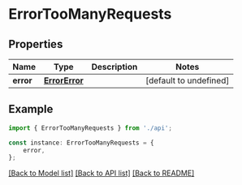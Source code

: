 # ErrorTooManyRequests


## Properties

Name | Type | Description | Notes
------------ | ------------- | ------------- | -------------
**error** | [**ErrorError**](ErrorError.md) |  | [default to undefined]

## Example

```typescript
import { ErrorTooManyRequests } from './api';

const instance: ErrorTooManyRequests = {
    error,
};
```

[[Back to Model list]](../README.md#documentation-for-models) [[Back to API list]](../README.md#documentation-for-api-endpoints) [[Back to README]](../README.md)

